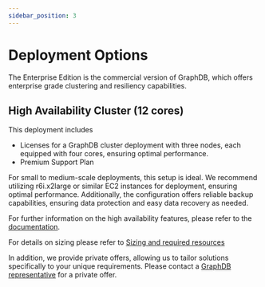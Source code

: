 ```yaml
---
sidebar_position: 3
---
```


# Deployment Options

The Enterprise Edition is the commercial version of GraphDB, which offers enterprise grade clustering 
and resiliency capabilities.

## High Availability Cluster (12 cores)
This deployment includes 
* Licenses for a GraphDB cluster deployment with three nodes, each equipped with four cores, ensuring optimal performance.
* Premium Support Plan 

For small to medium-scale deployments, this setup is ideal. 
We recommend utilizing r6i.x2large or similar EC2 instances for deployment, ensuring optimal performance. 
Additionally, the configuration offers reliable backup capabilities, ensuring data protection and easy data recovery as needed.


For further information on the high availability features, please refer to the [documentation](https://graphdb.ontotext.com/documentation/10.3/cluster-basics.html#high-availability-features).

For details on sizing please refer to [Sizing and required resources](../sizing/SIZ-001)

In addition, we provide private offers, allowing us to tailor solutions specifically to your unique requirements.
Please contact a [GraphDB representative](https://www.ontotext.com/contact/) for a private offer. 
